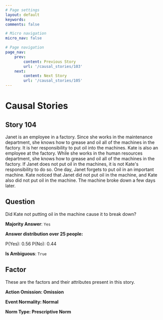 ```yaml
---
# Page settings
layout: default
keywords:
comments: false

# Micro navigation
micro_nav: false

# Page navigation
page_nav:
    prev:
        content: Previous Story
        url: '/causal_stories/103'
    next:
        content: Next Story
        url: '/causal_stories/105'
---
```

# Causal Stories

## Story 104

<div class='text-hightlight'>
Janet is an employee in a factory. Since she works in the maintenance department, she knows how to grease and oil all of the machines in the factory. It is her responsibility to put oil into the machines. Kate is also an employee at the factory. While she works in the human resources department, she knows how to grease and oil all of the machines in the factory. If Janet does not put oil in the machines, it is not Kate's responsibility to do so. One day, Janet forgets to put oil in an important machine. Kate noticed that Janet did not put oil in the machine, and Kate also did not put oil in the machine. The machine broke down a few days later.
</div>

## Question

<p>
<div class='text-hightlight'>Did Kate not putting oil in the machine cause it to break down?</div>
</p>

**Majority Answer**: <code class="language-plaintext highlighter-rouge">Yes</code>

**Answer distribution over 25 people:**

<div class="container">
<div class="row">
<div class="col-md-7">
    <div class="slider-container">
        <div class="slider">
            <div class="slider-value" id="sliderValue"></div>
        </div>
        <div class="slider-labels">
            <span id="yesLabel">P(Yes): 0.56</span>
            <span id="noLabel">P(No): 0.44</span>
        </div>
    </div>
</div>
</div>
</div>

**Is Ambiguous**:  <code class="language-plaintext highlighter-rouge">True</code> <!-- False -->

## Factor

These are the factors and their attributes present in this story.


<div class="callout callout--info">
    <p><strong>Action Omission: Omission</strong></p>
</div>

<div class="callout callout--info">
    <p><strong>Event Normality: Normal</strong></p>
</div>

<div class="callout callout--info">
    <p><strong>Norm Type: Prescriptive Norm</strong></p>
</div>
